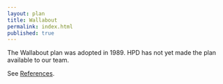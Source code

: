 ```yaml
---
layout: plan
title: Wallabout
permalink: index.html
published: true
---
```


The Wallabout plan was adopted in 1989. HPD has not yet made the plan available to our team. 

See [References](http://www.urbanreviewer.org/#page=references.html).